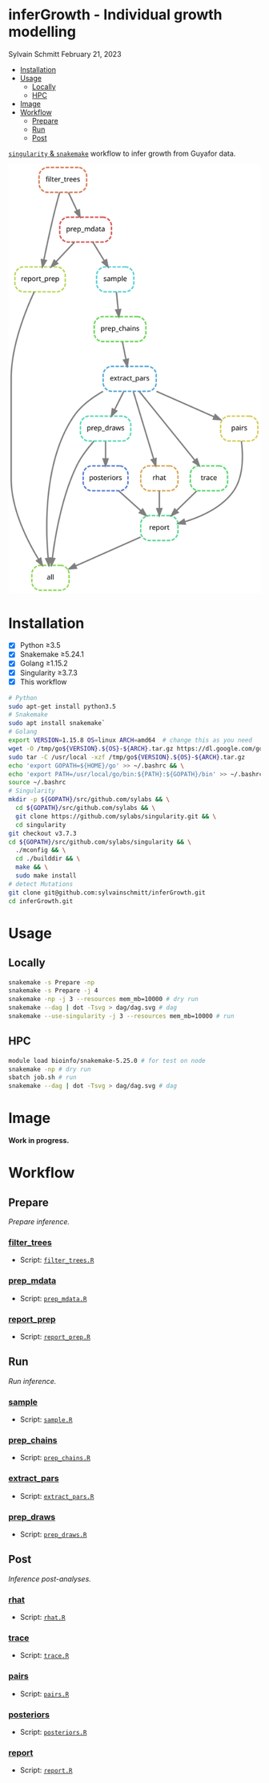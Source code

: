 inferGrowth - Individual growth modelling
================
Sylvain Schmitt
February 21, 2023

- <a href="#installation" id="toc-installation">Installation</a>
- <a href="#usage" id="toc-usage">Usage</a>
  - <a href="#locally" id="toc-locally">Locally</a>
  - <a href="#hpc" id="toc-hpc">HPC</a>
- <a href="#image" id="toc-image">Image</a>
- <a href="#workflow" id="toc-workflow">Workflow</a>
  - <a href="#prepare" id="toc-prepare">Prepare</a>
  - <a href="#run" id="toc-run">Run</a>
  - <a href="#post" id="toc-post">Post</a>

[`singularity` &
`snakemake`](https://github.com/sylvainschmitt/snakemake_singularity)
workflow to infer growth from Guyafor data.

![Workflow.](dag/dag.svg)

# Installation

- [x] Python ≥3.5
- [x] Snakemake ≥5.24.1
- [x] Golang ≥1.15.2
- [x] Singularity ≥3.7.3
- [x] This workflow

``` bash
# Python
sudo apt-get install python3.5
# Snakemake
sudo apt install snakemake`
# Golang
export VERSION=1.15.8 OS=linux ARCH=amd64  # change this as you need
wget -O /tmp/go${VERSION}.${OS}-${ARCH}.tar.gz https://dl.google.com/go/go${VERSION}.${OS}-${ARCH}.tar.gz && \
sudo tar -C /usr/local -xzf /tmp/go${VERSION}.${OS}-${ARCH}.tar.gz
echo 'export GOPATH=${HOME}/go' >> ~/.bashrc && \
echo 'export PATH=/usr/local/go/bin:${PATH}:${GOPATH}/bin' >> ~/.bashrc && \
source ~/.bashrc
# Singularity
mkdir -p ${GOPATH}/src/github.com/sylabs && \
  cd ${GOPATH}/src/github.com/sylabs && \
  git clone https://github.com/sylabs/singularity.git && \
  cd singularity
git checkout v3.7.3
cd ${GOPATH}/src/github.com/sylabs/singularity && \
  ./mconfig && \
  cd ./builddir && \
  make && \
  sudo make install
# detect Mutations
git clone git@github.com:sylvainschmitt/inferGrowth.git
cd inferGrowth.git
```

# Usage

## Locally

``` bash
snakemake -s Prepare -np
snakemake -s Prepare -j 4
snakemake -np -j 3 --resources mem_mb=10000 # dry run
snakemake --dag | dot -Tsvg > dag/dag.svg # dag
snakemake --use-singularity -j 3 --resources mem_mb=10000 # run
```

## HPC

``` bash
module load bioinfo/snakemake-5.25.0 # for test on node
snakemake -np # dry run
sbatch job.sh # run
snakemake --dag | dot -Tsvg > dag/dag.svg # dag
```

# Image

**Work in progress.**

# Workflow

## Prepare

*Prepare inference.*

### [filter_trees](https://github.com/sylvainschmitt/inferGrowth/blob/hetre/rules/filter_trees.smk)

- Script:
  [`filter_trees.R`](https://github.com/sylvainschmitt/inferGrowth/blob/hetre/scripts/filter_trees.R)

### [prep_mdata](https://github.com/sylvainschmitt/inferGrowth/blob/hetre/rules/prep_mdata.smk)

- Script:
  [`prep_mdata.R`](https://github.com/sylvainschmitt/inferGrowth/blob/hetre/scripts/prep_mdata.R)

### [report_prep](https://github.com/sylvainschmitt/inferGrowth/blob/hetre/rules/report_prep.smk)

- Script:
  [`report_prep.R`](https://github.com/sylvainschmitt/inferGrowth/blob/hetre/scripts/report_prep.R)

## Run

*Run inference.*

### [sample](https://github.com/sylvainschmitt/inferGrowth/blob/hetre/rules/sample.smk)

- Script:
  [`sample.R`](https://github.com/sylvainschmitt/inferGrowth/blob/hetre/scripts/sample.R)

### [prep_chains](https://github.com/sylvainschmitt/inferGrowth/blob/hetre/rules/prep_chains.smk)

- Script:
  [`prep_chains.R`](https://github.com/sylvainschmitt/inferGrowth/blob/hetre/scripts/prep_chains.R)

### [extract_pars](https://github.com/sylvainschmitt/inferGrowth/blob/hetre/rules/extract_pars.smk)

- Script:
  [`extract_pars.R`](https://github.com/sylvainschmitt/inferGrowth/blob/hetre/scripts/extract_pars.R)

### [prep_draws](https://github.com/sylvainschmitt/inferGrowth/blob/hetre/rules/prep_draws.smk)

- Script:
  [`prep_draws.R`](https://github.com/sylvainschmitt/inferGrowth/blob/hetre/scripts/prep_draws.R)

## Post

*Inference post-analyses.*

### [rhat](https://github.com/sylvainschmitt/inferGrowth/blob/hetre/rules/rhat.smk)

- Script:
  [`rhat.R`](https://github.com/sylvainschmitt/inferGrowth/blob/hetre/scripts/rhat.R)

### [trace](https://github.com/sylvainschmitt/inferGrowth/blob/hetre/rules/trace.smk)

- Script:
  [`trace.R`](https://github.com/sylvainschmitt/inferGrowth/blob/hetre/scripts/trace.R)

### [pairs](https://github.com/sylvainschmitt/inferGrowth/blob/hetre/rules/pairs.smk)

- Script:
  [`pairs.R`](https://github.com/sylvainschmitt/inferGrowth/blob/hetre/scripts/pairs.R)

### [posteriors](https://github.com/sylvainschmitt/inferGrowth/blob/hetre/rules/posteriors.smk)

- Script:
  [`posteriors.R`](https://github.com/sylvainschmitt/inferGrowth/blob/hetre/scripts/posteriors.R)

### [report](https://github.com/sylvainschmitt/inferGrowth/blob/hetre/rules/report.smk)

- Script:
  [`report.R`](https://github.com/sylvainschmitt/inferGrowth/blob/hetre/scripts/report.R)
